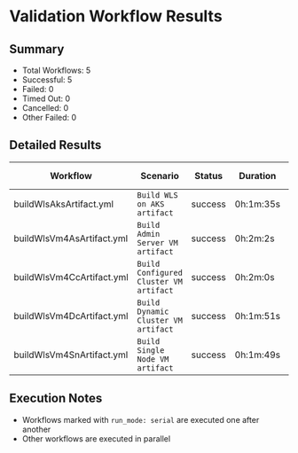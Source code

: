 # Validation Workflow Results

## Summary
- Total Workflows: 5
- Successful: 5
- Failed: 0
- Timed Out: 0
- Cancelled: 0
- Other Failed: 0

## Detailed Results

| Workflow | Scenario | Status | Duration | Run URL |
|----------|----------|---------|-----------|----------|
| buildWlsAksArtifact.yml | `Build WLS on AKS artifact` | success | 0h:1m:35s | [View Run](https://github.com/azure-javaee/weblogic-azure/actions/runs/18211476970) |
| buildWlsVm4AsArtifact.yml | `Build Admin Server VM artifact` | success | 0h:2m:2s | [View Run](https://github.com/azure-javaee/weblogic-azure/actions/runs/18211478747) |
| buildWlsVm4CcArtifact.yml | `Build Configured Cluster VM artifact` | success | 0h:2m:0s | [View Run](https://github.com/azure-javaee/weblogic-azure/actions/runs/18211480187) |
| buildWlsVm4DcArtifact.yml | `Build Dynamic Cluster VM artifact` | success | 0h:1m:51s | [View Run](https://github.com/azure-javaee/weblogic-azure/actions/runs/18211481661) |
| buildWlsVm4SnArtifact.yml | `Build Single Node VM artifact` | success | 0h:1m:49s | [View Run](https://github.com/azure-javaee/weblogic-azure/actions/runs/18211482905) |


## Execution Notes
- Workflows marked with `run_mode: serial` are executed one after another
- Other workflows are executed in parallel
